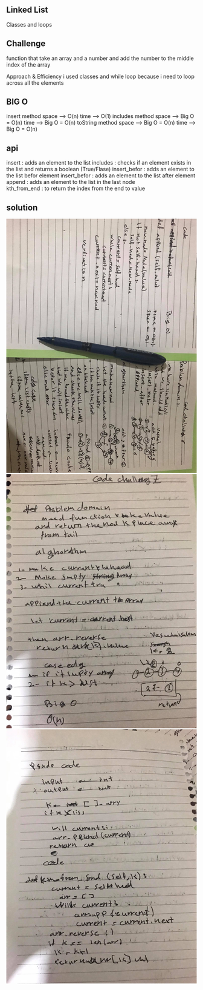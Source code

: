 ## Linked List

Classes and loops

## Challenge
function that take an array and a number and add the number to the middle index of the array

Approach & Efficiency
i used classes and while loop because i need to loop across all the elements

## BIG O
insert method
space --> O(n)
time --> O(1)
includes method
space --> Big O = O(n)
time --> Big O = O(n)
toString method
space --> Big O = O(n)
time --> Big O = O(n)

## api 
insert : adds an element to the list
includes : checks if an element exists in the list and returns a boolean (True/Flase)
insert_befor  : adds an element to the list befor element 
insert_befor  : adds an element to the list after element 
append  : adds an element to the list in the last node  
kth_from_end : to return the index from the end to value

## solution 
<img src="../../assets/6.jpg" alt="My cool logo"/>
<img src="../../assets/7.jpg" alt="My cool logo"/>
<img src="../../assets/7.1.jpg" alt="My cool logo"/>
